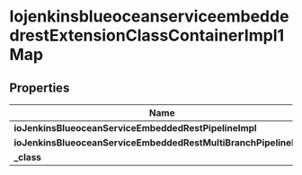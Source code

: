 
# IojenkinsblueoceanserviceembeddedrestExtensionClassContainerImpl1Map

## Properties
Name | Type | Description | Notes
------------ | ------------- | ------------- | -------------
**ioJenkinsBlueoceanServiceEmbeddedRestPipelineImpl** | [**IojenkinsblueoceanserviceembeddedrestExtensionClassImpl**](IojenkinsblueoceanserviceembeddedrestExtensionClassImpl.md) |  |  [optional]
**ioJenkinsBlueoceanServiceEmbeddedRestMultiBranchPipelineImpl** | [**IojenkinsblueoceanserviceembeddedrestExtensionClassImpl**](IojenkinsblueoceanserviceembeddedrestExtensionClassImpl.md) |  |  [optional]
**_class** | **String** |  |  [optional]



